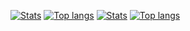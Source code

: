 [![Stats](https://github-readme-stats.vercel.app/api?username=david-lev&show_icons=true&count_private=true&theme=dark&custom_title=My%20GitHub%20Stats&card_width=445)](https://github.com/david-lev#gh-dark-mode-only)
[![Top langs](https://github-readme-stats.vercel.app/api/top-langs/?username=david-lev&layout=compact&hide=CSS&theme=dark&show_icons=true&count_private=true&card_width=445)](https://github.com/david-lev#gh-dark-mode-only)
[![Stats](https://github-readme-stats.vercel.app/api?username=david-lev&show_icons=true&count_private=true&theme=light&custom_title=My%20GitHub%20Stats&card_width=445)](https://github.com/david-lev#gh-light-mode-only)
[![Top langs](https://github-readme-stats.vercel.app/api/top-langs/?username=david-lev&layout=compact&hide=CSS&theme=light&show_icons=true&count_private=true&card_width=445)](https://github.com/david-lev#gh-light-mode-only)
